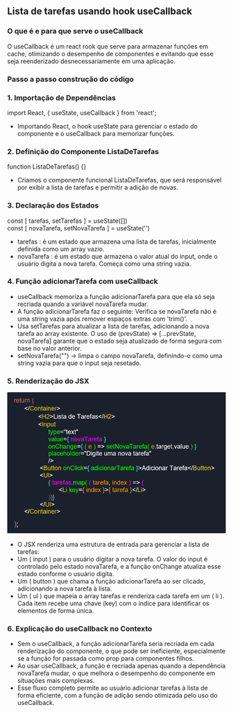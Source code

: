 ## Lista de tarefas usando hook useCallback

### O que é e para que serve o useCallback
O useCallback é um react rook que serve para armazenar funções em cache, otimizando o desempenho de componentes e evitando que esse seja reenderizado desnecessariamente em uma aplicação.


### Passo a passo construção do código 
### 1. Importação de Dependências

import React, { useState, useCallback } from 'react';

- Importando React, o hook useState para gerenciar o estado do componente e o useCallback para memorizar funções.


### 2. Definição do Componente ListaDeTarefas

function ListaDeTarefas() {}

- Criamos o componente funcional ListaDeTarefas, que será responsável por exibir a lista de tarefas e permitir a adição de novas.


### 3. Declaração dos Estados

const [ tarefas, setTarefas ] = useState([])<br>
const [ novaTarefa, setNovaTarefa ] = useState('')

- tarefas : é um estado que armazena uma lista de tarefas, inicialmente definida como um array vazio.
- novaTarefa : é um estado que armazena o valor atual do input, onde o usuário digita a nova tarefa. Começa como uma string vazia.


### 4. Função adicionarTarefa com useCallback

- useCallback memoriza a função adicionarTarefa para que ela só seja recriada quando a variável novaTarefa mudar.
- A função adicionarTarefa faz o seguinte:  Verifica se novaTarefa não é uma string vazia após remover espaços extras com 'trim()'.
- Usa setTarefas para atualizar a lista de tarefas, adicionando a nova tarefa ao array existente. O uso de (prevState) => [...prevState, novaTarefa] garante que o estado seja atualizado de forma segura com base no valor anterior.
- setNovaTarefa("") -> limpa o campo novaTarefa,  definindo-o como uma string vazia para que o input seja resetado.


### 5. Renderização do JSX 
<img src="./public/hook-useCallback.png">

- O JSX renderiza uma estrutura de entrada para gerenciar a lista de tarefas:
- Um ( input ) para o usuário digitar a nova tarefa. O valor do input é controlado pelo estado novaTarefa, e a função onChange atualiza esse estado conforme o usuário digita.
- Um ( button ) que chama a função adicionarTarefa ao ser clicado, adicionando a nova tarefa à lista.
- Um ( ul ) que mapeia o array tarefas e renderiza cada tarefa em um ( li ). Cada item recebe uma chave (key) com o índice para identificar os elementos de forma única.


 
### 6. Explicação do useCallback no Contexto

- Sem o useCallback, a função adicionarTarefa seria recriada em cada renderização do componente, o que pode ser ineficiente, especialmente se a função for passada como prop para componentes filhos.
- Ao usar useCallback, a função é recriada apenas quando a dependência novaTarefa mudar, o que melhora o desempenho do componente em situações mais complexas.
- Esse fluxo completo permite ao usuário adicionar tarefas à lista de forma eficiente, com a função de adição sendo otimizada pelo uso do useCallback.





































